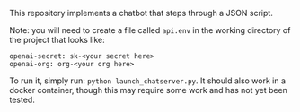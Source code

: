  This repository implements a chatbot that steps through a JSON script.
 
 Note: you will need to create a file called `api.env` in the working directory of the project that looks like:

```
openai-secret: sk-<your secret here>
openai-org: org-<your org here>
```

To run it, simply run: `python launch_chatserver.py`. It should also work in a docker container, though this may require some work and has not yet been tested. 
